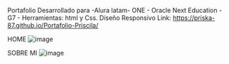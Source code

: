 Portafolio 
Desarrollado para -Alura latam- ONE - Oracle Next Education - G7 -
Herramientas: html y Css. Diseño Responsivo
Link: https://priska-87.github.io/Portafolio-Priscila/

HOME
![image](https://github.com/user-attachments/assets/f2685221-87e0-4580-8023-ceef0fe86d2d)


SOBRE MI
![image](https://github.com/user-attachments/assets/3f8a40a6-b06a-480e-8786-1e64bd816c51)


